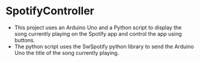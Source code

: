 # SpotifyController
<ul>
  <li>This project uses an Arduino Uno and a Python script to display the song currently playing on the Spotify app and control the app using buttons. </li>
  <li> The python script uses the SwSpotify python library to send the Arduino Uno the title of the song currently playing.</li>
</ul>
